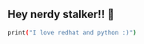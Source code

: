 ## Hey nerdy stalker!! 👋

<!--
**newbee0/newbee0** is a ✨ _special_ ✨ repository because its `README.md` (this file) appears on your GitHub profile.

Here are some ideas to get you started:

- 🔭 I’m currently working on RHEL and Python Integration.
- 🌱 I’m currently learning cyber security.
- 👯 I’m looking to collaborate on web-dev projects
- 💬 Ask me about ...
- 📫 How to reach me: ...
- 😄 Pronouns: ...
- ⚡ Fun fact: ...
-->
```sh
print("I love redhat and python :)")
```
